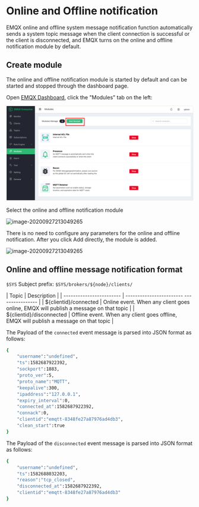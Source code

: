 # Online and Offline notification
EMQX online and offline system message notification function automatically sends a system topic message when the client connection is successful or the client is disconnected, and EMQX turns on the online and offline notification module by default.

## Create module

The online and offline notification module is started by default and can be started and stopped through the dashboard page.

Open [EMQX Dashboard](http://127.0.0.1:18083/#/modules), click the "Modules" tab on the left:

![image-20200927213049265](./assets/modules.png)

Select the online and offline notification module

![image-20200927213049265](./assets/mod_presence1.png)

There is no need to configure any parameters for the online and offline notification. After you click Add directly, the module is added.

![image-20200927213049265](./assets/mod_presence2.png)

## Online and offline message notification format

`$SYS` Subject prefix: `$SYS/brokers/${node}/clients/`

| Topic | Description |
| ------------------------ | ------------------------ ---------------- |
| ${clientid}/connected | Online event. When any client goes online, EMQX will publish a message on that topic |
| ${clientid}/disconnected | Offline event. When any client goes offline, EMQX will publish a message on that topic |

The Payload of the `connected` event message is parsed into JSON format as follows:

```bash
{
    "username":"undefined",
    "ts":1582687922392,
    "sockport":1883,
    "proto_ver":5,
    "proto_name":"MQTT",
    "keepalive":300,
    "ipaddress":"127.0.0.1",
    "expiry_interval":0,
    "connected_at":1582687922392,
    "connack":0,
    "clientid":"emqtt-8348fe27a87976ad4db3",
    "clean_start":true
}
```

The Payload of the `disconnected` event message is parsed into JSON format as follows:

```bash
{
    "username":"undefined",
    "ts":1582688032203,
    "reason":"tcp_closed",
    "disconnected_at":1582687922392,
    "clientid":"emqtt-8348fe27a87976ad4db3"
}
```